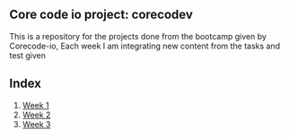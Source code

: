 ## Core code io project: corecodev
This is a repository for the projects done from the bootcamp given by Corecode-io, Each week I am integrating new content from the tasks and test given

## Index
1. [Week 1](Derfel-tech/corecode-io/week-1.md)
2. [Week 2](Derfel-tech/corecode-io/week-2.md)
3. [Week 3](Derfel-tech/corecode-io/week-3.md)
